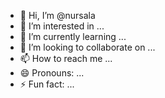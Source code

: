- 👋 Hi, I’m @nursala
- 👀 I’m interested in ...
- 🌱 I’m currently learning ...
- 💞️ I’m looking to collaborate on ...
- 📫 How to reach me ...
- 😄 Pronouns: ...
- ⚡ Fun fact: ...

<!---
nursala/nursala is a ✨ special ✨ repository because its `README.md` (this file) appears on your GitHub profile.
You can click the Preview link to take a look at your changes.
--->
